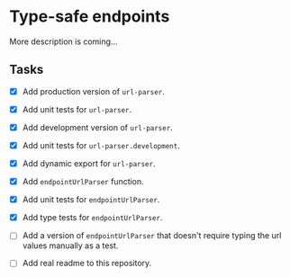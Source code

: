 # Type-safe endpoints

More description is coming...

## Tasks

- [x] Add production version of `url-parser`.
- [x] Add unit tests for `url-parser`.
- [x] Add development version of `url-parser`.
- [x] Add unit tests for `url-parser.development`.
- [x] Add dynamic export for `url-parser`.

- [x] Add `endpointUrlParser` function.
- [x] Add unit tests for `endpointUrlParser`.
- [x] Add type tests for `endpointUrlParser`.

- [ ] Add a version of `endpointUrlParser` that doesn't require typing the url values manually as a test.
- [ ] Add real readme to this repository.
